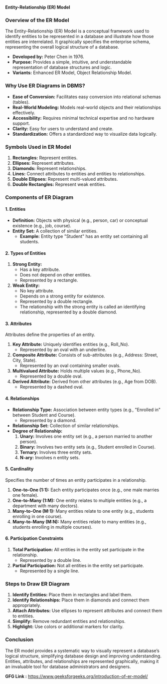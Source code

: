 **Entity-Relationship (ER) Model**

### Overview of the ER Model
The Entity-Relationship (ER) Model is a conceptual framework used to identify entities to be represented in a database and illustrate how those entities are interrelated. It graphically specifies the enterprise schema, representing the overall logical structure of a database.

- **Developed by:** Peter Chen in 1976.
- **Purpose:** Provides a simple, intuitive, and understandable representation of database structures and logic.
- **Variants:** Enhanced ER Model, Object Relationship Model.

### Why Use ER Diagrams in DBMS?
- **Ease of Conversion:** Facilitates easy conversion into relational schemas (tables).
- **Real-World Modeling:** Models real-world objects and their relationships effectively.
- **Accessibility:** Requires minimal technical expertise and no hardware support.
- **Clarity:** Easy for users to understand and create.
- **Standardization:** Offers a standardized way to visualize data logically.

### Symbols Used in ER Model
1. **Rectangles:** Represent entities.
2. **Ellipses:** Represent attributes.
3. **Diamonds:** Represent relationships.
4. **Lines:** Connect attributes to entities and entities to relationships.
5. **Double Ellipses:** Represent multi-valued attributes.
6. **Double Rectangles:** Represent weak entities.

### Components of ER Diagram
#### 1. **Entities**
- **Definition:** Objects with physical (e.g., person, car) or conceptual existence (e.g., job, course).
- **Entity Set:** A collection of similar entities.
  - **Example:** Entity type "Student" has an entity set containing all students.

#### 2. **Types of Entities**
1. **Strong Entity:**
   - Has a key attribute.
   - Does not depend on other entities.
   - Represented by a rectangle.
2. **Weak Entity:**
   - No key attribute.
   - Depends on a strong entity for existence.
   - Represented by a double rectangle.
   - The relationship with the strong entity is called an identifying relationship, represented by a double diamond.

#### 3. **Attributes**
Attributes define the properties of an entity.
1. **Key Attribute:** Uniquely identifies entities (e.g., Roll_No).
   - Represented by an oval with an underline.
2. **Composite Attribute:** Consists of sub-attributes (e.g., Address: Street, City, State).
   - Represented by an oval containing smaller ovals.
3. **Multivalued Attribute:** Holds multiple values (e.g., Phone_No).
   - Represented by a double oval.
4. **Derived Attribute:** Derived from other attributes (e.g., Age from DOB).
   - Represented by a dashed oval.

#### 4. **Relationships**
- **Relationship Type:** Association between entity types (e.g., "Enrolled in" between Student and Course).
  - Represented by a diamond.
- **Relationship Set:** Collection of similar relationships.
- **Degree of Relationship:**
  1. **Unary:** Involves one entity set (e.g., a person married to another person).
  2. **Binary:** Involves two entity sets (e.g., Student enrolled in Course).
  3. **Ternary:** Involves three entity sets.
  4. **N-ary:** Involves n entity sets.

#### 5. **Cardinality**
Specifies the number of times an entity participates in a relationship.
1. **One-to-One (1:1):** Each entity participates once (e.g., one male marries one female).
2. **One-to-Many (1:M):** One entity relates to multiple entities (e.g., a department with many doctors).
3. **Many-to-One (M:1):** Many entities relate to one entity (e.g., students enrolling in one course).
4. **Many-to-Many (M:N):** Many entities relate to many entities (e.g., students enrolling in multiple courses).

#### 6. **Participation Constraints**
1. **Total Participation:** All entities in the entity set participate in the relationship.
   - Represented by a double line.
2. **Partial Participation:** Not all entities in the entity set participate.
   - Represented by a single line.

### Steps to Draw ER Diagram
1. **Identify Entities:** Place them in rectangles and label them.
2. **Identify Relationships:** Place them in diamonds and connect them appropriately.
3. **Attach Attributes:** Use ellipses to represent attributes and connect them to entities.
4. **Simplify:** Remove redundant entities and relationships.
5. **Highlight:** Use colors or additional markers for clarity.

### Conclusion
The ER model provides a systematic way to visually represent a database’s logical structure, simplifying database design and improving understanding. Entities, attributes, and relationships are represented graphically, making it an invaluable tool for database administrators and designers.

**GFG Link :** https://www.geeksforgeeks.org/introduction-of-er-model/
